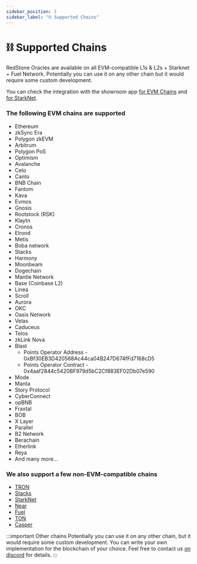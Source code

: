 ```yaml
---
sidebar_position: 3
sidebar_label: "⛓ Supported Chains"
---
```


# ⛓ Supported Chains

RedStone Oracles are available on all EVM-compatible L1s & L2s + Starknet + Fuel Network. Potentially you can use it on any other chain but it would require some custom development.

You can check the integration with the showroom app [for EVM Chains](https://showroom.redstone.finance/) and [for StarkNet](https://starknet-showroom.redstone.finance/).

### The following EVM chains are supported

- Ethereum
- zkSync Era
- Polygon zkEVM
- Arbitrum
- Polygon PoS
- Optimism
- Avalanche
- Celo
- Canto
- BNB Chain
- Fantom
- Kava
- Evmos
- Gnosis
- Rootstock (RSK)
- Klaytn
- Cronos
- Elrond
- Metis
- Boba network
- Stacks
- Harmony
- Moonbeam
- Dogechain
- Mantle Network
- Base (Coinbase L2)
- Linea
- Scroll
- Aurora
- OKC
- Oasis Network
- Velas
- Caduceus
- Telos
- zkLink Nova
- Blast
  * Points Operator Address - 0xBf30EB3D420568Ac44ca04B247D674fFd7168cD5
  * Points Operator Contract - 0x4aaf2844c5420BF979d5bC2Cf883EF02Db07e590
- Mode
- Manta
- Story Protocol
- CyberConnect
- opBNB
- Fraxtal
- BOB
- X Layer
- Parallel
- B2 Network
- Berachain
- Etherlink
- Reya
- And many more...

### We also support a few non-EVM-compatible chains

- [TRON](https://github.com/redstone-finance/redstone-tron-integration)
- [Stacks](https://stacks.org/redstone)
- [StarkNet](https://github.com/redstone-finance/redstone-oracles-monorepo/tree/main/packages/starknet-connector)
- [Near](https://github.com/redstone-finance/redstone-near-connectors)
- [Fuel](https://github.com/redstone-finance/redstone-oracles-monorepo/tree/main/packages/fuel-connector/README.md)
- [TON](https://github.com/redstone-finance/redstone-oracles-monorepo/tree/main/packages/ton-connector/README.md)
- [Casper](https://github.com/redstone-finance/redstone-oracles-monorepo/tree/main/packages/casper-connector/README.md)

:::important Other chains
Potentially you can use it on any other chain, but it would require some custom development.
You can write your own implementation for the blockchain of your choice. Feel free to contact us [on discord](https://redstone.finance/discord) for details.
:::



